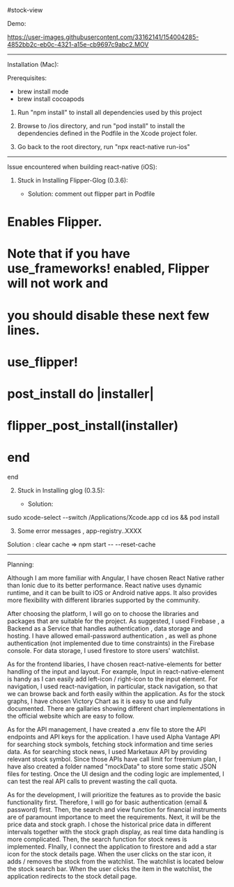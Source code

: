 #stock-view

Demo:




https://user-images.githubusercontent.com/33162141/154004285-4852bb2c-eb0c-4321-a15e-cb9697c9abc2.MOV





----------------------------------
Installation (Mac):

Prerequisites: 
 - brew install mode
 - brew install cocoapods


1. Run "npm install" to install all dependencies used by this project

2. Browse to /ios directory, and run "pod install" to install the dependencies defined in the Podfile in the Xcode project foler.

3. Go back to the root directory, run "npx react-native run-ios"


----------------------------------
Issue encountered when building react-native (iOS):

1. Stuck in Installing Flipper-Glog (0.3.6):

	- Solution: comment out flipper part in Podfile

  # Enables Flipper.
  #
  # Note that if you have use_frameworks! enabled, Flipper will not work and
  # you should disable these next few lines.
  # use_flipper!
  # post_install do |installer|
  #   flipper_post_install(installer)
  # end
end

2. Stuck in Installing glog (0.3.5):

	- Solution: 

sudo xcode-select --switch /Applications/Xcode.app
cd ios && pod install

3. Some error messages , app-registry..XXXX

Solution : clear cache => npm start -- --reset-cache


----------------------------------
Planning:

Although I am more familiar with Angular, I have chosen React Native rather than Ionic due to its better performance. React native uses dynamic runtime, and it can be built to iOS or Android native apps. It also provides more flexibility with different libraries supported by the community.

After choosing the platform, I will go on to choose the libraries and packages that are suitable for the project. As suggested, I used Firebase , a Backend as a Service that handles authentication , data storage and hosting. I have allowed email-password authentication , as well as phone authentication (not implemented due to time constraints) in the Firebase console. For data storage, I used firestore to store users' watchlist.

As for the frontend libaries, I have chosen react-native-elements for better handling of the input and layout. For example, Input in react-native-element is handy as I can easily add left-icon / right-icon to the input element. For navigation, I used react-navigation, in particular, stack navigation, so that we can browse back and forth easily within the application. As for the stock graphs, I have chosen Victory Chart as it is easy to use and fully documented. There are gallaries showing different chart implementations in the official website which are easy to follow.

As for the API management, I have created a .env file to store the API endpoints and API keys for the application. I have used Alpha Vantage API for searching stock symbols, fetching stock information and time series data. As for searching stock news, I used Marketaux API by providing relevant stock symbol.
Since those APIs have call limit for freemium plan, I have also created a folder named "mockData" to store some static JSON files for testing. Once the UI design and the coding logic are implemented, I can test the real API calls to prevent wasting the call quota.

As for the development, I will prioritize the features as to provide the basic functionality first. Therefore, I will go for basic authentication (email & password) first. Then, the search and view function for financial instruments are of paramount importance to meet the requirements. Next, it will be the price data and stock graph. I chose the historical price data in different intervals together with the stock graph display, as real time data handling is more complicated. Then, the search function for stock news is implemented. FInally, I connect the application to firestore and add a star icon for the stock details page. When the user clicks on the star icon, it adds / removes the stock from the watchlist.
The watchlist is located below the stock search bar. When the user clicks the item in the watchlist, the application redirects to the stock detail page.
